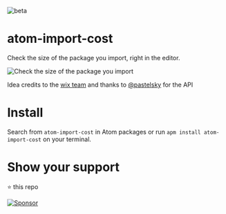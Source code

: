 ![beta](https://img.shields.io/badge/build-beta-yellow.svg?style=flat)

# atom-import-cost



Check the size of the package you import, right in the editor.



![Check the size of the package you import](https://raw.githubusercontent.com/siddharthkp/atom-import-cost/master/import-cost.gif)



Idea credits to the [wix team](https://github.com/wix/vscode-import-cost#import-cost-vscode-extension--) and thanks to [@pastelsky](https://github.com/pastelsky) for the API



# Install

Search from `atom-import-cost` in Atom packages or run `apm install atom-import-cost` on your terminal.



# Show your support

:star: this repo



[![Sponsor](https://app.codesponsor.io/embed/LhLT2c31ydJzdLUuSR9f8mCA/siddharthkp/atom-import-cost.svg)](https://app.codesponsor.io/link/LhLT2c31ydJzdLUuSR9f8mCA/siddharthkp/atom-import-cost)
